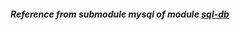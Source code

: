 ##### Reference from submodule mysql of module [sql-db](https://registry.terraform.io/modules/GoogleCloudPlatform/sql-db/google/1.1.1)
